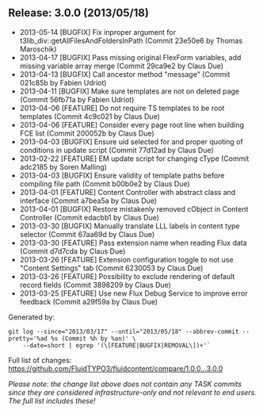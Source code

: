 ## Release: 3.0.0 (2013/05/18)

* 2013-05-14 [BUGFIX] Fix inproper argument for t3lib_div::getAllFilesAndFoldersInPath (Commit 23e50e6 by Thomas Maroschik)
* 2013-04-17 [BUGFIX] Pass missing original FlexForm variables, add missing variable array merge (Commit 29ca9e2 by Claus Due)
* 2013-04-13 [BUGFIX] Call ancestor method "message" (Commit 021c85b by Fabien Udriot)
* 2013-04-11 [BUGFIX] Make sure templates are not on deleted page (Commit 56fb71a by Fabien Udriot)
* 2013-04-06 [FEATURE] Do not require TS templates to be root templates (Commit 4c9c021 by Claus Due)
* 2013-04-06 [FEATURE] Consider every page root line when building FCE list (Commit 200052b by Claus Due)
* 2013-04-03 [BUGFIX] Ensure uid selected for and proper quoting of conditions in update script (Commit 77d12ad by Claus Due)
* 2013-02-22 [FEATURE] EM update script for changing cType (Commit adc2185 by Soren Malling)
* 2013-04-03 [BUGFIX] Ensure validity of template paths before compiling file path (Commit b00b0e2 by Claus Due)
* 2013-04-01 [FEATURE] Content Controller with abstract class and interface (Commit a7bea5a by Claus Due)
* 2013-04-01 [BUGFIX] Restore mistakenly removed cObject in Content Controller (Commit edacbb1 by Claus Due)
* 2013-03-30 [BUGFIX] Manually translate LLL labels in content type selector (Commit 67aa69d by Claus Due)
* 2013-03-30 [FEATURE] Pass extension name when reading Flux data (Commit d7d7cda by Claus Due)
* 2013-03-26 [FEATURE] Extension configuration toggle to not use "Content Settings" tab (Commit 6230053 by Claus Due)
* 2013-03-26 [FEATURE] Possibility to exclude rendering of default record fields (Commit 3898209 by Claus Due)
* 2013-03-25 [FEATURE] Use new Flux Debug Service to improve error feedback (Commit a29f59a by Claus Due)

Generated by:

```
git log --since="2013/03/17" --until="2013/05/18" --abbrev-commit --pretty='%ad %s (Commit %h by %an)' \
    --date=short | egrep '(\[FEATURE|BUGFIX|REMOVAL\])+'`
```

Full list of changes: https://github.com/FluidTYPO3/fluidcontent/compare/1.0.0...3.0.0

*Please note: the change list above does not contain any TASK commits since they are considered 
infrastructure-only and not relevant to end users. The full list includes these!*

